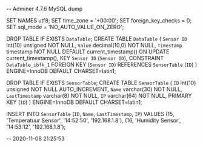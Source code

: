 -- Adminer 4.7.6 MySQL dump

SET NAMES utf8;
SET time_zone = '+00:00';
SET foreign_key_checks = 0;
SET sql_mode = 'NO_AUTO_VALUE_ON_ZERO';

DROP TABLE IF EXISTS `DataTable`;
CREATE TABLE `DataTable` (
  `Sensor ID` int(10) unsigned NOT NULL,
  `Value` decimal(10,0) NOT NULL,
  `Timestamp` timestamp NOT NULL DEFAULT current_timestamp() ON UPDATE current_timestamp(),
  KEY `Sensor ID` (`Sensor ID`),
  CONSTRAINT `DataTable_ibfk_1` FOREIGN KEY (`Sensor ID`) REFERENCES `SensorTable` (`ID`)
) ENGINE=InnoDB DEFAULT CHARSET=latin1;


DROP TABLE IF EXISTS `SensorTable`;
CREATE TABLE `SensorTable` (
  `ID` int(10) unsigned NOT NULL AUTO_INCREMENT,
  `Name` varchar(30) NOT NULL,
  `LastTimestamp` varchar(8) NOT NULL,
  `IP` varchar(64) NOT NULL,
  PRIMARY KEY (`ID`)
) ENGINE=InnoDB DEFAULT CHARSET=latin1;

INSERT INTO `SensorTable` (`ID`, `Name`, `LastTimestamp`, `IP`) VALUES
(15,	'Temperatuur Sensor',	'14:52:50',	'192.168.1.8'),
(16,	'Humidity Sensor',	'14:53:12',	'192.168.1.8');

-- 2020-11-08 21:25:53
